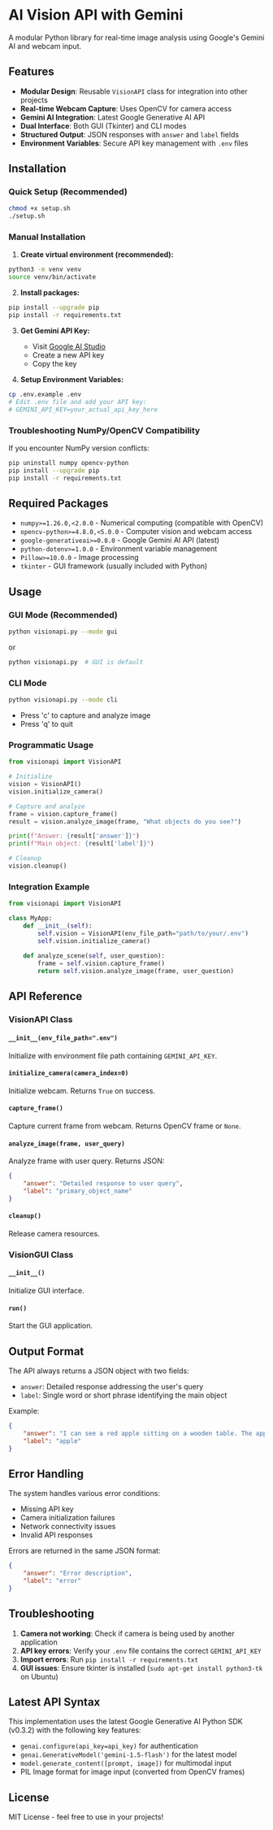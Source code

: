 # AI Vision API with Gemini

A modular Python library for real-time image analysis using Google's Gemini AI and webcam input.

## Features

- **Modular Design**: Reusable `VisionAPI` class for integration into other projects
- **Real-time Webcam Capture**: Uses OpenCV for camera access
- **Gemini AI Integration**: Latest Google Generative AI API
- **Dual Interface**: Both GUI (Tkinter) and CLI modes
- **Structured Output**: JSON responses with `answer` and `label` fields
- **Environment Variables**: Secure API key management with `.env` files

## Installation

### Quick Setup (Recommended)
```bash
chmod +x setup.sh
./setup.sh
```

### Manual Installation

1. **Create virtual environment (recommended):**
```bash
python3 -m venv venv
source venv/bin/activate
```

2. **Install packages:**
```bash
pip install --upgrade pip
pip install -r requirements.txt
```

3. **Get Gemini API Key:**
   - Visit [Google AI Studio](https://makersuite.google.com/app/apikey)
   - Create a new API key
   - Copy the key

4. **Setup Environment Variables:**
```bash
cp .env.example .env
# Edit .env file and add your API key:
# GEMINI_API_KEY=your_actual_api_key_here
```

### Troubleshooting NumPy/OpenCV Compatibility
If you encounter NumPy version conflicts:
```bash
pip uninstall numpy opencv-python
pip install --upgrade pip
pip install -r requirements.txt
```

## Required Packages

- `numpy>=1.26.0,<2.0.0` - Numerical computing (compatible with OpenCV)
- `opencv-python>=4.8.0,<5.0.0` - Computer vision and webcam access
- `google-generativeai>=0.8.0` - Google Gemini AI API (latest)
- `python-dotenv>=1.0.0` - Environment variable management
- `Pillow>=10.0.0` - Image processing
- `tkinter` - GUI framework (usually included with Python)

## Usage

### GUI Mode (Recommended)
```bash
python visionapi.py --mode gui
```
or
```bash
python visionapi.py  # GUI is default
```

### CLI Mode
```bash
python visionapi.py --mode cli
```
- Press 'c' to capture and analyze image
- Press 'q' to quit

### Programmatic Usage

```python
from visionapi import VisionAPI

# Initialize
vision = VisionAPI()
vision.initialize_camera()

# Capture and analyze
frame = vision.capture_frame()
result = vision.analyze_image(frame, "What objects do you see?")

print(f"Answer: {result['answer']}")
print(f"Main object: {result['label']}")

# Cleanup
vision.cleanup()
```

### Integration Example

```python
from visionapi import VisionAPI

class MyApp:
    def __init__(self):
        self.vision = VisionAPI(env_file_path="path/to/your/.env")
        self.vision.initialize_camera()
    
    def analyze_scene(self, user_question):
        frame = self.vision.capture_frame()
        return self.vision.analyze_image(frame, user_question)
```

## API Reference

### VisionAPI Class

#### `__init__(env_file_path=".env")`
Initialize with environment file path containing `GEMINI_API_KEY`.

#### `initialize_camera(camera_index=0)`
Initialize webcam. Returns `True` on success.

#### `capture_frame()`
Capture current frame from webcam. Returns OpenCV frame or `None`.

#### `analyze_image(frame, user_query)`
Analyze frame with user query. Returns JSON:
```json
{
    "answer": "Detailed response to user query",
    "label": "primary_object_name"
}
```

#### `cleanup()`
Release camera resources.

### VisionGUI Class

#### `__init__()`
Initialize GUI interface.

#### `run()`
Start the GUI application.

## Output Format

The API always returns a JSON object with two fields:
- `answer`: Detailed response addressing the user's query
- `label`: Single word or short phrase identifying the main object

Example:
```json
{
    "answer": "I can see a red apple sitting on a wooden table. The apple appears fresh and has a glossy surface.",
    "label": "apple"
}
```

## Error Handling

The system handles various error conditions:
- Missing API key
- Camera initialization failures
- Network connectivity issues
- Invalid API responses

Errors are returned in the same JSON format:
```json
{
    "answer": "Error description",
    "label": "error"
}
```

## Troubleshooting

1. **Camera not working**: Check if camera is being used by another application
2. **API key errors**: Verify your `.env` file contains the correct `GEMINI_API_KEY`
3. **Import errors**: Run `pip install -r requirements.txt`
4. **GUI issues**: Ensure tkinter is installed (`sudo apt-get install python3-tk` on Ubuntu)

## Latest API Syntax

This implementation uses the latest Google Generative AI Python SDK (v0.3.2) with the following key features:
- `genai.configure(api_key=api_key)` for authentication
- `genai.GenerativeModel('gemini-1.5-flash')` for the latest model
- `model.generate_content([prompt, image])` for multimodal input
- PIL Image format for image input (converted from OpenCV frames)

## License

MIT License - feel free to use in your projects!